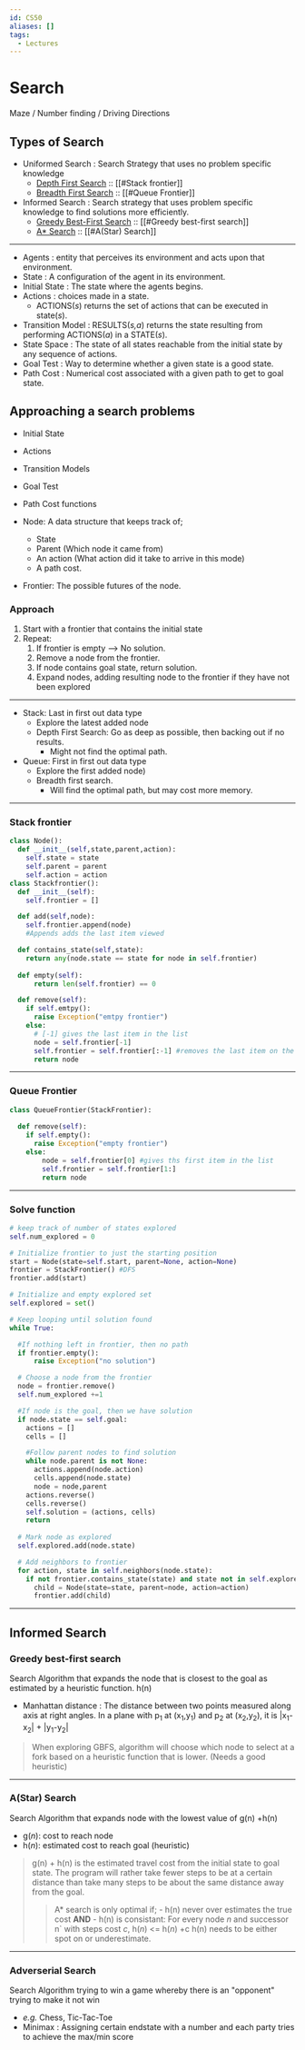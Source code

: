 ```yaml
---
id: CS50
aliases: []
tags:
  - Lectures
---
```

# Search

Maze / Number finding / Driving Directions

## Types of Search
- Uniformed Search
  : Search Strategy that uses no problem specific knowledge
    - [Depth First Search](#stack-frontier)  :: [[#Stack frontier]]
    - [Breadth First Search](#queue-frontier) :: [[#Queue Frontier]]
- Informed Search
  : Search strategy that uses problem specific knowledge to find solutions more efficiently.
    - [Greedy Best-First Search](#greedy-best-first-search) :: [[#Greedy best-first search]]
    - [A* Search](#a(star)-search) :: [[#A(Star) Search]]
___
- Agents
  : entity that perceives its environment and acts upon that environment.
- State
  : A configuration of the agent in its environment.
- Initial State
  : The state where the agents begins.
- Actions
  : choices made in a state.
    - ACTIONS(*s*) returns the set of actions that can be executed in state(*s*).
- Transition Model
  : RESULTS(*s,a*) returns the state resulting
from performing ACTIONS(*a*) in a STATE(*s*).
- State Space
  : The state of all states reachable from the initial state by any
sequence of actions.
- Goal Test
  : Way to determine whether a given state is a good state.
- Path Cost
  : Numerical cost associated with a given path to get to goal state.

## Approaching a search problems

- Initial State
- Actions
- Transition Models
- Goal Test
- Path Cost functions

- Node: A data structure that keeps track of;
  - State
  - Parent (Which node it came from)
  - An action (What action did it take to arrive in this mode)
  - A path cost.

- Frontier: The possible futures of the node.

### Approach

1. Start with a frontier that contains the initial state
2. Repeat:
    1. If frontier is empty --> No solution.
    2. Remove a node from the frontier.
    3. If node contains goal state, return solution.
    4. Expand nodes, adding resulting node to the frontier if they have not
       been explored

___

- Stack: Last in first out data type
  - Explore the latest added node
  - Depth First Search: Go as deep as possible, then backing out if no results.
    - Might not find the optimal path.
- Queue: First in first out data type
  - Explore the first added node)
  - Breadth first search.
    - Will find the optimal path, but may cost more memory.

___

### Stack frontier

```python
class Node():
  def __init__(self,state,parent,action):
    self.state = state
    self.parent = parent
    self.action = action
class Stackfrontier():
  def __init__(self):
    self.frontier = []

  def add(self,node):
    self.frontier.append(node)
    #Appends adds the last item viewed

  def contains_state(self,state):
    return any(node.state == state for node in self.frontier)
  
  def empty(self):
      return len(self.frontier) == 0

  def remove(self):
    if self.emtpy():
      raise Exception("emtpy frontier")
    else:
      # [-1] gives the last item in the list
      node = self.frontier[-1]
      self.frontier = self.frontier[:-1] #removes the last item on the list
      return node
```

___

### Queue Frontier

```python
class QueueFrontier(StackFrontier):
  
  def remove(self):
    if self.empty():
      raise Exception("empty frontier")
    else:
        node = self.frontier[0] #gives ths first item in the list
        self.frontier = self.frontier[1:]
        return node
```

___

### Solve function

```python
# keep track of number of states explored
self.num_explored = 0

# Initialize frontier to just the starting position
start = Node(state=self.start, parent=None, action=None)
frontier = StackFrontier() #DFS
frontier.add(start)

# Initialize and empty explored set
self.explored = set()

# Keep looping until solution found
while True:

  #If nothing left in frontier, then no path
  if frontier.empty():
      raise Exception("no solution")

  # Choose a node from the frontier
  node = frontier.remove()
  self.num_explored +=1

  #If node is the goal, then we have solution
  if node.state == self.goal:
    actions = []
    cells = []

    #Follow parent nodes to find solution
    while node.parent is not None:
      actions.append(node.action)
      cells.append(node.state)
      node = node,parent
    actions.reverse()
    cells.reverse()
    self.solution = (actions, cells)
    return
  
  # Mark node as explored
  self.explored.add(node.state)

  # Add neighbors to frontier
  for action, state in self.neighbors(node.state):
    if not frontier.contains_state(state) and state not in self.explored:
      child = Node(state=state, parent=node, action=action)
      frontier.add(child)
```
___
## Informed Search


### Greedy best-first search
Search Algorithm that expands the  node that is closest to the goal as estimated by a heuristic function. h(n)
- Manhattan distance
  : The distance between two points measured along axis at right angles. In a plane with p<sub>1</sub> at (x<sub>1</sub>,y<sub>1</sub>) and p<sub>2</sub> at (x<sub>2</sub>,y<sub>2</sub>), it is |x<sub>1</sub>-x<sub>2</sub>| + |y<sub>1</sub>-y<sub>2</sub>|
> When exploring GBFS, algorithm will choose which node to select at a fork based on a heuristic function that is lower.
   (Needs a good heuristic)

___

### A(Star) Search

Search Algorithm that expands node with the lowest value of g(n) +h(n)
- g(*n*): cost to reach node
- h(*n*): estimated cost to reach goal  (heuristic)
> g(n) + h(n) is the estimated travel cost from the initial state to goal state.
 The program will rather take fewer steps to be at a certain distance than take many steps to be about the same distance away from the goal.
>> A* search is only optimal if;
    - h(n) never over estimates the true cost **AND**
    - h(n) is consistant: For every node *n* and successor n` with steps cost *c*, h(*n*) <= h(*n*) +c
  > h(n) needs to be either spot on or underestimate.
___
### Adverserial Search

Search Algorithm trying to win a game whereby there is an "opponent" trying to make it not win
  - *e.g.* Chess, Tic-Tac-Toe
  - Minimax
    : Assigning certain endstate with a number and each party tries to achieve the max/min score
